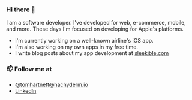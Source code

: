 ### Hi there 👋

I am a software developer. I've developed for web, e-commerce, mobile, and more. These days I'm focused on developing for Apple's platforms.

- I'm currently working on a well-known airline's iOS app.
- I'm also working on my own apps in my free time.
- I write blog posts about my app development at [sleekible.com](https://www.sleekible.com)

### 📫 Follow me at
- [@tomhartnett@hachyderm.io](https://hachyderm.io/@tomhartnett)
- [LinkedIn](https://www.linkedin.com/in/0tomhartnett/)
